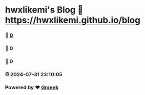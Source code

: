 # hwxlikemi's Blog :link: https://hwxlikemi.github.io/blog 
### :page_facing_up: [0](https://hwxlikemi.github.io/blog/tag.html) 
### :speech_balloon: 0 
### :hibiscus: 0 
### :alarm_clock: 2024-07-31 23:10:05 
### Powered by :heart: [Gmeek](https://github.com/Meekdai/Gmeek)

